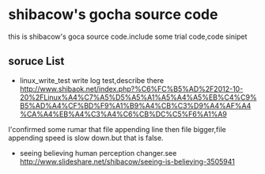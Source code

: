 # shibacow's gocha source code
this is shibacow's goca source code.include some trial code,code sinipet

## soruce List
* linux_write_test
write log test,describe there <http://www.shibaok.net/index.php?%C6%FC%B5%AD%2F2012-10-20%2FLinux%A4%C7%A5%D5%A5%A1%A5%A4%A5%EB%C4%C9%B5%AD%A4%CF%BD%F9%A1%B9%A4%CB%C3%D9%A4%AF%A4%CA%A4%EB%A4%C3%A4%C6%CB%DC%C5%F6%A1%A9>

I'confirmed some rumar that file appending line then file bigger,file appending speed is slow down.but that is false.

* seeing believing
human perception changer.see http://www.slideshare.net/shibacow/seeing-is-believing-3505941
